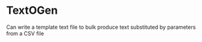 # TextOGen
Can write a template text file to bulk produce text substituted by parameters from a CSV file
